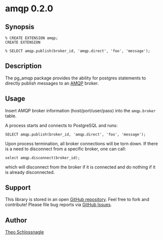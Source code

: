 amqp 0.2.0
==========

Synopsis
--------

    % CREATE EXTENSION amqp;
    CREATE EXTENSION

    % SELECT amqp.publish(broker_id, 'amqp.direct', 'foo', 'message');

Description
-----------

The pg_amqp package provides the ability for postgres statements to directly
publish messages to an [AMQP](http://www.amqp.org/) broker.

Usage
-----
Insert AMQP broker information (host/port/user/pass) into the
`amqp.broker` table.

A process starts and connects to PostgreSQL and runs:

    SELECT amqp.publish(broker_id, 'amqp.direct', 'foo', 'message');

Upon process termination, all broker connections will be torn down.
If there is a need to disconnect from a specific broker, one can call:

    select amqp.disconnect(broker_id);

which will disconnect from the broker if it is connected and do nothing
if it is already disconnected.

Support
-------

This library is stored in an open [GitHub
repository](http://github.com/omniti-labs/pg_amqp). Feel free to fork and
contribute! Please file bug reports via [GitHub
Issues](http://github.com/omniti-labs/pg_amqp/issues/).

Author
------

[Theo Schlossnagle](http://lethargy.org/~jesus/)
